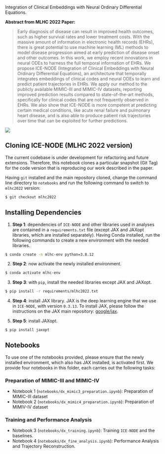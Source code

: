 
Integration of Clinical Embeddings with Neural Ordinary Differential Equations.


**Abstract from MLHC 2022 Paper:**
> Early diagnosis of disease can result in improved health outcomes, such as higher survival rates and lower treatment costs. With the massive amount of information in electronic health records (EHRs), there is great potential to use machine learning (ML) methods to model disease progression aimed at early prediction of disease onset and other outcomes. In this work, we employ recent innovations in neural ODEs to harness the full temporal information of EHRs. We propose ICE-NODE (Integration of Clinical Embeddings with Neural Ordinary Differential Equations), an architecture that temporally integrates embeddings of clinical codes and neural ODEs to learn and predict patient trajectories in EHRs. We apply our method to the publicly available MIMIC-III and MIMIC-IV datasets, reporting improved prediction results compared to state-of-the-art methods, specifically for clinical codes that are not frequently observed in EHRs. We also show that ICE-NODE is more competent at predicting certain medical conditions, like acute renal failure and pulmonary heart disease, and is also able to produce patient risk trajectories over time that can be exploited for further predictions.

![](https://github.com/A-Alaa/ICENODE/raw/main/figures/figure1.svg)

## Cloning ICE-NODE (MLHC 2022 version)

The current codebase is under development for refactoring and future extensions. Therefore, this notebook clones a particular snapshot (Git Tag) for the code version that is reproducing our work described in the paper.


Having `git` installed and the main repository cloned, change the command line directory to `notebooks` and run the following command to switch to `mlhc2022` version:


```bash
$ git checkout mlhc2022
```

## Installing Dependencies


1. **Step 1**: dependencies of `ICE-NODE` and other libraries used in analyses are contained in a `requirements.txt` file (except JAX and JAXopt libraries, which are installed separately). 
Having Conda installed, run the following commands to create a new environment with the needed libraries.


```bash
$ conda create -n mlhc-env python=3.8.12
```

2. **Step 2**: now activate the newly installed environment.


```bash
$ conda activate mlhc-env
```

3. **Step 3**: with `pip`, install the needed libraries except JAX and JAXopt.

```bash
$ pip install -r requirements/mlhc2022.txt
```

4. **Step 4**: install JAX library. JAX is the deep learning engine that we use in `ICE-NODE`, with version `0.3.13`. To install JAX, please follow the instructions on the JAX main repository: [google/jax](https://github.com/google/jax).

5. **Step 5**: install JAXopt.

```bash
$ pip install jaxopt
```

## Notebooks


To use one of the notebooks provided, please ensure that the newly installed environment, which also has JAX installed, is activated first. We provide four notebooks in this folder, each carries out the following tasks:


### Preparation of MIMIC-III and MIMIC-IV

- Notebook 1 (`notebooks/dx_mimic3_preparation.ipynb`): Preparation of MIMIC-III dataset
- Notebook 2 (`notebooks/dx_mimic4_preparation.ipynb`): Preparation of MIMIV-IV dataset

### Training and Performance Analysis

- Notebook 3 (`notebooks/dx_training.ipynb`): Training `ICE-NODE` and the baselines.
- Notebook 4 (`notebooks/dx_fine_analysis.ipynb`): Performance Analysis and Trajectory Reconstruction.

